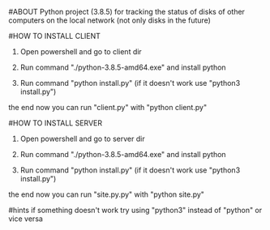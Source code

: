 #ABOUT
Python project (3.8.5) for tracking the status of disks of other computers on the local network (not only disks in the future)

#HOW TO INSTALL CLIENT
1. Open powershell and go to client dir

2. Run command "./python-3.8.5-amd64.exe" and install python

3. Run command "python install.py" (if it doesn't work use "python3 install.py")

the end
now you can run "client.py" with "python client.py"

#HOW TO INSTALL SERVER
1. Open powershell and go to server dir

2. Run command "./python-3.8.5-amd64.exe" and install python

3. Run command "python install.py" (if it doesn't work use "python3 install.py")

the end
now you can run "site.py.py" with "python site.py"

#hints
if something doesn't work try using "python3" instead of "python" or vice versa